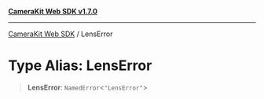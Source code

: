[**CameraKit Web SDK v1.7.0**](../README.md)

***

[CameraKit Web SDK](../globals.md) / LensError

# Type Alias: LensError

> **LensError**: `NamedError`\<`"LensError"`\>
